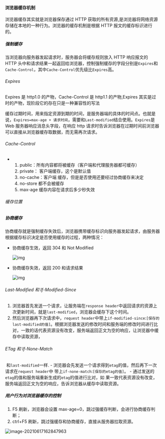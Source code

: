 #### 浏览器缓存机制

浏览器缓存其实就是浏览器保存通过 HTTP 获取的所有资源,是浏览器将网络资源存储在本地的一种行为。浏览器的缓存机制是根据 HTTP 报文的缓存标识进行的。

##### 强制缓存

当浏览器向服务器发起请求时，服务器会将缓存规则放入 HTTP 响应报文的 HTTP 头中和请求结果一起返回给浏览器，控制强制缓存的字段分别是`Expires`和`Cache-Control`，其中`Cache-Control`优先级比`Expires`高。

###### Expires

Expires 是 http1.0 的产物，Cache-Control 是 http1.1 的产物,Expires 其实是过时的产物，现阶段它的存在只是一种兼容性的写法

缓存过期时间，用来指定资源到期的时间，是服务器端的具体的时间点。也就是说，`Expires=max-age + 请求时间`，需要和`Last-modified`结合使用。`Expires`是 Web 服务器响应消息头字段，在响应 http 请求时告诉浏览器在过期时间前浏览器可以直接从浏览器缓存取数据，而无需再次请求。

###### Cache-Control

- 1. public：所有内容都将被缓存（客户端和代理服务器都可缓存）
  2. private： 客户端缓存，这个是默认值
  3. no-cache：客户端 缓存，但是是否使用还要经过协商缓存来决定
  4. no-store 都不会被缓存
  5. max-age 缓存内容在请求后多少秒失效

###### 缓存位置

##### 协商缓存

协商缓存就是强制缓存失效后，浏览器携带缓存标识向服务器发起请求，由服务器根据缓存标识决定是否使用缓存的过程，两种情况：

- 协商缓存生效，返回 304 和 Not Modified

  ![img](https://pic3.zhimg.com/80/v2-29af290eabb00d70fb015eeeccf16666_720w.jpg)

- 协商缓存失效，返回 200 和请求结果

  ![img](https://pic2.zhimg.com/80/v2-1683bb59b2f2dbc33cddb93de7acf791_720w.jpg)

###### Last-Modified 和 If-Modified-Since

1. 浏览器首先发送一个请求，让服务端在`response header`中返回请求的资源上次更新时间，就是`last-modified`，浏览器会缓存下这个时间。
2. 然后浏览器再下次请求中，`request header`中带上`if-modified-since`:`[保存的last-modified的值]`。根据浏览器发送的修改时间和服务端的修改时间进行比对，一致的话代表资源没有改变，服务端返回正文为空的响应，让浏览器中缓存中读取资源，

###### ETag 和 If-None-Match

​ 和`last-modified`一样. - 浏览器会先发送一个请求得到`etag`的值，然后再下一次请求在`request header`中 带上`if-none-match`:`[保存的etag的值]`。 - 通过发送的`etag`的值和服务端重新生成的`etag`的值进行比对，如 果一致代表资源没有改变，服务端返回正文为空的响应，告诉浏览器从缓存中读取资源。

##### 用户行为对浏览器缓存的控制

1. F5 刷新，浏览器会设置 max-age=0，跳过强缓存判断，会进行协商缓存判断；
2. ctrl+F5 刷新，跳过强缓存和协商缓存，直接从服务器拉取资源。

![image-20210617162847963](/home/weini/.config/Typora/typora-user-images/image-20210617162847963.png)

